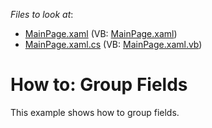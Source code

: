 <!-- default file list -->
*Files to look at*:

* [MainPage.xaml](./CS/DXPivotGrid_GroupingFields/MainPage.xaml) (VB: [MainPage.xaml](./VB/DXPivotGrid_GroupingFields/MainPage.xaml))
* [MainPage.xaml.cs](./CS/DXPivotGrid_GroupingFields/MainPage.xaml.cs) (VB: [MainPage.xaml.vb](./VB/DXPivotGrid_GroupingFields/MainPage.xaml.vb))
<!-- default file list end -->
# How to: Group Fields


<p>This example shows how to group fields.</p><br />


<br/>


